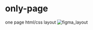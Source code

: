 # only-page

one page html/css layout
![figma_layout](https://github.com/user-attachments/assets/d14d538d-3be0-4d49-8a68-4d0f8d724deb)
